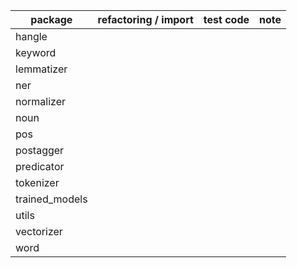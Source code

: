 | package | refactoring / import | test code | note |
| --- | --- | --- | --- |
| hangle | | | |
| keyword | | | |
| lemmatizer | | | |
| ner | | | |
| normalizer | | | |
| noun | | | |
| pos | | | |
| postagger | | | |
| predicator | | | |
| tokenizer | | | |
| trained_models | | | |
| utils | | | |
| vectorizer | | | |
| word | | | |
